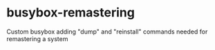 # busybox-remastering
Custom busybox adding "dump" and "reinstall" commands needed for remastering a system
